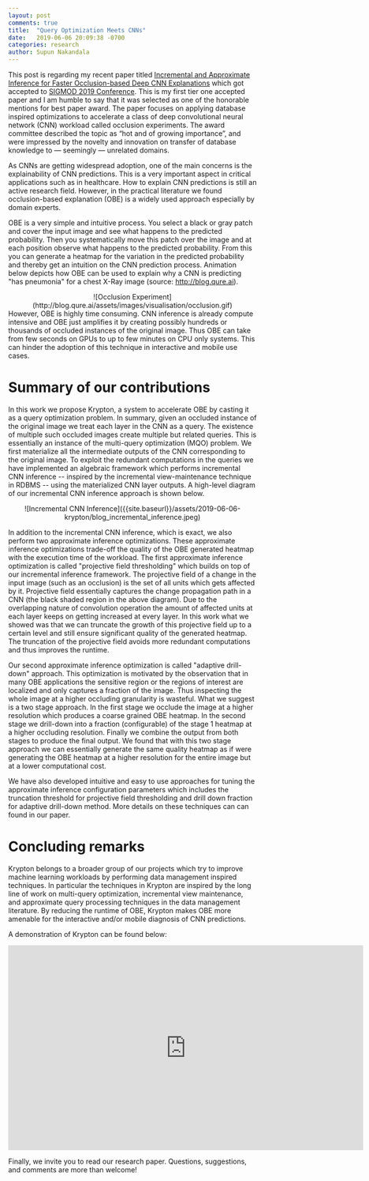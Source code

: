 ```yaml
---
layout: post
comments: true
title:  "Query Optimization Meets CNNs"
date:   2019-06-06 20:09:38 -0700
categories: research
author: Supun Nakandala
---
```


This post is regarding my recent paper titled [Incremental and Approximate Inference for Faster Occlusion-based Deep CNN Explanations](https://adalabucsd.github.io/krypton.html) which got accepted to [SIGMOD 2019 Conference](https://sigmod2019.org/). This is my first tier one accepted paper and I am humble to say that it was selected as one of the honorable mentions for best paper award. The paper focuses on applying database inspired optimizations to accelerate a class of deep convolutional neural network (CNN) workload called occlusion experiments. The award committee described the topic as “hot and of growing importance”, and were impressed by the novelty and innovation on transfer of database knowledge to — seemingly — unrelated domains.

As CNNs are getting widespread adoption, one of the main concerns is the explainability of CNN predictions. This is a very important aspect in critical applications such as in healthcare. How to explain CNN predictions is still an active research field. However, in the practical literature we found occlusion-based explanation (OBE) is a widely used approach especially by domain experts.

OBE is a very simple and intuitive process. You select a black or gray patch and cover the input image and see what happens to the predicted probability. Then you systematically move this patch over the image and at each position observe what happens to the predicted probability. From this you can generate a heatmap for the variation in the predicted probability and thereby get an intuition on the CNN prediction process. Animation below depicts how OBE can be used to explain why a CNN is predicting "has pneumonia" for a chest X-Ray image (source: http://blog.qure.ai).
<div align="center" markdown="1">
![Occlusion Experiment](http://blog.qure.ai/assets/images/visualisation/occlusion.gif)
</div>
However, OBE is highly time consuming. CNN inference is already compute intensive and OBE just amplifies it by creating possibly hundreds or thousands of occluded instances of the original image. Thus OBE can take from few seconds on GPUs to up to few minutes on CPU only systems. This can hinder the adoption of this technique in interactive and mobile use cases.

Summary of our contributions
============================

In this work we propose Krypton, a system to accelerate OBE by casting it as a query optimization problem. In summary, given an occluded instance of the original image we treat each layer in the CNN as a query. The existence of multiple such occluded images create multiple but related queries. This is essentially an instance of the multi-query optimization (MQO) problem. We first materialize all the intermediate outputs of the CNN corresponding to the original image.
To exploit the redundant computations in the queries we have implemented an algebraic framework which performs incremental CNN inference -- inspired by the incremental view-maintenance technique in RDBMS -- using the materialized CNN layer outputs. A high-level diagram of our incremental CNN inference approach is shown below.

<div align="center" markdown="1">
![Incremental CNN Inference]({{site.baseurl}}/assets/2019-06-06-krypton/blog_incremental_inference.jpeg)
</div>

In addition to the incremental CNN inference, which is exact, we also perform two approximate inference optimizations. These approximate inference optimizations trade-off the quality of the OBE generated heatmap with the execution time of the workload. The first approximate inference optimization is called "projective field thresholding" which builds on top of our incremental inference framework. The projective field of a change in the input image (such as an occlusion) is the set of all units which gets affected by it. Projective field essentially captures the change propagation path in a CNN (the black shaded region in the above diagram). Due to the overlapping nature of convolution operation the amount of affected units at each layer keeps on getting increased at every layer. In this work what we showed was that we can truncate the growth of this projective field up to a certain level and still ensure significant quality of the generated heatmap. The truncation of the projective field avoids more redundant computations and thus improves the runtime.

Our second approximate inference optimization is called "adaptive drill-down" approach. This optimization is motivated by the observation that in many OBE applications the sensitive region or the regions of interest are localized and only captures a fraction of the image. Thus inspecting the whole image at a higher occluding granularity is wasteful. What we suggest is a two stage approach. In the first stage we occlude the image at a higher resolution which produces a coarse grained OBE heatmap. In the second stage we drill-down into a fraction (configurable) of the stage 1 heatmap at a higher occluding resolution. Finally we combine the output from both stages to produce the final output. We found that with this two stage approach we can essentially generate the same quality heatmap as if were generating the OBE heatmap at a higher resolution for the entire image but at a lower computational cost.

We have also developed intuitive and easy to use approaches for tuning the approximate inference configuration parameters which includes the truncation threshold for projective field thresholding and drill down fraction for adaptive drill-down method. More details on these techniques can can found in our paper.

Concluding remarks
==================
Krypton belongs to a broader group of our projects which try to improve machine learning workloads by performing data management inspired techniques. In particular the techniques in Krypton are inspired by the long line of work on multi-query optimization, incremental view maintenance, and approximate query processing techniques in the data management literature. By reducing the runtime of OBE, Krypton makes OBE more amenable for the interactive and/or mobile diagnosis of CNN predictions.

A demonstration of Krypton can be found below:

<div align="center" markdown="1">
<iframe width="720" height="415" src="https://www.youtube.com/embed/1OWddbd4n6Y" frameborder="0" allow="accelerometer; autoplay; encrypted-media; gyroscope; picture-in-picture" allowfullscreen></iframe>
</div>

Finally, we invite you to read our research paper. Questions, suggestions, and comments are more than welcome!
